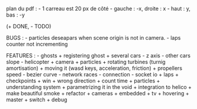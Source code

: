 

plan du pdf :
	- 1 carreau est 20 px de côté
	- gauche : -x, droite : x
	- haut : y, bas : -y



(+ DONE, - TODO)

BUGS :
	- particles deseapars when scene origin is not in camera.
	- laps counter not incrementing

FEATURES : 
	- ghosts
	  + registering ghost
	  + several cars
	  - z axis
	  - other cars slope
	- helicopter
	  + camera
	  + particles
	  + rotating turbines (turnig amortisation)
	  + moving it (wasd keys, acceleration, friction)
	  + propellers speed
	  - bezier curve
	- network races
	  - connection
	  - socket io
	+ laps
	  + checkpoints
	  + win
	  + wrong direction
	  + count time
	+ particles
	  + understanding system
	  + parametrizing it in the void
	  + integration to helico
	  + make beautiful smoke
	+ refactor
	+ cameras
		+ embedded
		+ tv
		+ hovering
		+ master
		+ switch
	+ debug
	
